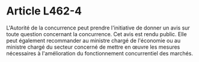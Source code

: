 # Article L462-4

L'Autorité de la concurrence peut prendre l'initiative de donner un avis sur toute question concernant la concurrence. Cet avis est rendu public. Elle peut également recommander au ministre chargé de l'économie ou au ministre chargé du secteur concerné de mettre en œuvre les mesures nécessaires à l'amélioration du fonctionnement concurrentiel des marchés.
